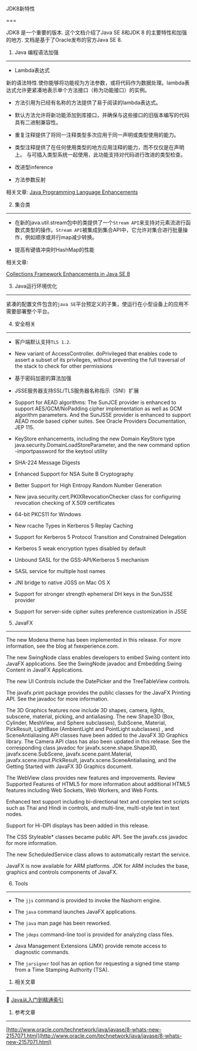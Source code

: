 JDK8新特性

===


JDK8 是一个重要的版本. 这个文档介绍了Java SE 8和JDK 8 的主要特性和加强的地方. 文档是基于了Oracle发布的官方Java SE 8.

1. Java 编程语法加强
---

* Lambda表达式

新的语法特性.使你能够将功能视为方法参数，或将代码作为数据处理。lambda表达式允许更紧凑地表示单个方法接口（称为功能接口）的实例。

* 方法引用为已经有名称的方法提供了易于阅读的lambda表达式。

* 默认方法允许将新功能添加到库接口，并确保与这些接口的旧版本编写的代码具有二进制兼容性。

* 重复注释提供了将同一注释类型多次应用于同一声明或类型使用的能力。

* 类型注释提供了在任何使用类型的地方应用注释的能力，而不仅仅是在声明上。 与可插入类型系统一起使用，此功能支持对代码进行改进的类型检查。

* 改进型inference

* 方法参数反射

相关文章:
[Java Programming Language Enhancements](https://docs.oracle.com/javase/8/docs/technotes/guides/language/enhancements.html#javase8)

2. 集合类
---


* 在新的java.util.stream包中的类提供了一个`Stream API`来支持对元素流进行函数式类型的操作。`Stream API`被集成到集合API中，它允许对集合进行批量操作，例如顺序或并行map减少转换。

* 提高有键值冲突时HashMap的性能

相关文章:

[Collections Framework Enhancements in Java SE 8](http://docs.oracle.com/javase/8/docs/technotes/guides/collections/changes8.html)


3. Java运行环境优化
---

紧凑的配置文件包含的`java SE`平台预定义的子集，使运行在小型设备上的应用不需要部署整个平台。


4. 安全相关
---

* 客户端默认支持`TLS 1.2`.

* New variant of AccessController. doPrivileged that enables code to assert a subset of its privileges, without preventing the full traversal of the stack to check for other permissions

* 基于密码加密的算法加强

* JSSE服务器支持SSL/TLS服务器名称指示（SNI）扩展

* Support for AEAD algorithms: The SunJCE provider is enhanced to support AES/GCM/NoPadding cipher implementation as well as GCM algorithm parameters. And the SunJSSE provider is enhanced to support AEAD mode based cipher suites. See Oracle Providers Documentation, JEP 115.

* KeyStore enhancements, including the new Domain KeyStore type java.security.DomainLoadStoreParameter, and the new command option -importpassword for the keytool utility

* SHA-224 Message Digests

* Enhanced Support for NSA Suite B Cryptography

* Better Support for High Entropy Random Number Generation

* New java.security.cert.PKIXRevocationChecker class for configuring revocation checking of X.509 certificates

* 64-bit PKCS11 for Windows

* New rcache Types in Kerberos 5 Replay Caching

* Support for Kerberos 5 Protocol Transition and Constrained Delegation

* Kerberos 5 weak encryption types disabled by default

* Unbound SASL for the GSS-API/Kerberos 5 mechanism

* SASL service for multiple host names

* JNI bridge to native JGSS on Mac OS X

* Support for stronger strength ephemeral DH keys in the SunJSSE provider

* Support for server-side cipher suites preference customization in JSSE

5. JavaFX
---


The new Modena theme has been implemented in this release. For more information, see the blog at fxexperience.com.

The new SwingNode class enables developers to embed Swing content into JavaFX applications. See the SwingNode javadoc and Embedding Swing Content in JavaFX Applications.

The new UI Controls include the DatePicker and the TreeTableView controls.

The javafx.print package provides the public classes for the JavaFX Printing API. See the javadoc for more information.

The 3D Graphics features now include 3D shapes, camera, lights, subscene, material, picking, and antialiasing. The new Shape3D (Box, Cylinder, MeshView, and Sphere subclasses), SubScene, Material, PickResult, LightBase (AmbientLight and PointLight subclasses) , and SceneAntialiasing API classes have been added to the JavaFX 3D Graphics library. The Camera API class has also been updated in this release. See the corresponding class javadoc for javafx.scene.shape.Shape3D, javafx.scene.SubScene, javafx.scene.paint.Material, javafx.scene.input.PickResult, javafx.scene.SceneAntialiasing, and the Getting Started with JavaFX 3D Graphics document.

The WebView class provides new features and improvements. Review Supported Features of HTML5 for more information about additional HTML5 features including Web Sockets, Web Workers, and Web Fonts.

Enhanced text support including bi-directional text and complex text scripts such as Thai and Hindi in controls, and multi-line, multi-style text in text nodes.

Support for Hi-DPI displays has been added in this release.

The CSS Styleable* classes became public API. See the javafx.css javadoc for more information.

The new ScheduledService class allows to automatically restart the service.

JavaFX is now available for ARM platforms. JDK for ARM includes the base, graphics and controls components of JavaFX.



6. Tools
---

* The `jjs` command is provided to invoke the Nashorn engine.

* The `java` command launches JavaFX applications.

* The `java` man page has been reworked.

* The `jdeps` command-line tool is provided for analyzing class files.

* Java Management Extensions (JMX) provide remote access to diagnostic commands.

* The `jarsigner` tool has an option for requesting a signed time stamp from a Time Stamping Authority (TSA).







1. 相关文章
---

📖 [Java从入门到精通索引](http://localhost/article/java/basic/index.html)




1. 参考文章
---

[http://www.oracle.com/technetwork/java/javase/8-whats-new-2157071.html](http://www.oracle.com/technetwork/java/javase/8-whats-new-2157071.html)

